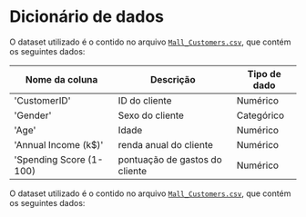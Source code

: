 # Dicionário de dados
O dataset utilizado é o contido no arquivo [`Mall_Customers.csv`](dados/Mall_Customers.csv), que contém os seguintes dados:


| Nome da coluna        | Descrição                     | Tipo de dado |
|-----------------------|-------------------------------|--------------|
|'CustomerID'           | ID do cliente                 | Numérico     |
|'Gender'               | Sexo do cliente               | Categórico   |
|'Age'                  | Idade                         | Numérico     |
|'Annual Income (k$)'   | renda anual do cliente        | Numérico     |
|'Spending Score (1-100)| pontuação de gastos do cliente| Numérico     |
O dataset utilizado é o contido no arquivo [`Mall_Customers.csv`](dados/Mall_Customers.csv), que contém os seguintes dados:

